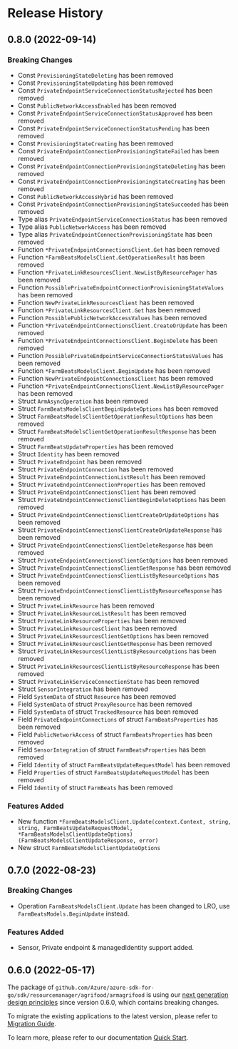 # Release History

## 0.8.0 (2022-09-14)
### Breaking Changes

- Const `ProvisioningStateDeleting` has been removed
- Const `ProvisioningStateUpdating` has been removed
- Const `PrivateEndpointServiceConnectionStatusRejected` has been removed
- Const `PublicNetworkAccessEnabled` has been removed
- Const `PrivateEndpointServiceConnectionStatusApproved` has been removed
- Const `PrivateEndpointServiceConnectionStatusPending` has been removed
- Const `ProvisioningStateCreating` has been removed
- Const `PrivateEndpointConnectionProvisioningStateFailed` has been removed
- Const `PrivateEndpointConnectionProvisioningStateDeleting` has been removed
- Const `PrivateEndpointConnectionProvisioningStateCreating` has been removed
- Const `PublicNetworkAccessHybrid` has been removed
- Const `PrivateEndpointConnectionProvisioningStateSucceeded` has been removed
- Type alias `PrivateEndpointServiceConnectionStatus` has been removed
- Type alias `PublicNetworkAccess` has been removed
- Type alias `PrivateEndpointConnectionProvisioningState` has been removed
- Function `*PrivateEndpointConnectionsClient.Get` has been removed
- Function `*FarmBeatsModelsClient.GetOperationResult` has been removed
- Function `*PrivateLinkResourcesClient.NewListByResourcePager` has been removed
- Function `PossiblePrivateEndpointConnectionProvisioningStateValues` has been removed
- Function `NewPrivateLinkResourcesClient` has been removed
- Function `*PrivateLinkResourcesClient.Get` has been removed
- Function `PossiblePublicNetworkAccessValues` has been removed
- Function `*PrivateEndpointConnectionsClient.CreateOrUpdate` has been removed
- Function `*PrivateEndpointConnectionsClient.BeginDelete` has been removed
- Function `PossiblePrivateEndpointServiceConnectionStatusValues` has been removed
- Function `*FarmBeatsModelsClient.BeginUpdate` has been removed
- Function `NewPrivateEndpointConnectionsClient` has been removed
- Function `*PrivateEndpointConnectionsClient.NewListByResourcePager` has been removed
- Struct `ArmAsyncOperation` has been removed
- Struct `FarmBeatsModelsClientBeginUpdateOptions` has been removed
- Struct `FarmBeatsModelsClientGetOperationResultOptions` has been removed
- Struct `FarmBeatsModelsClientGetOperationResultResponse` has been removed
- Struct `FarmBeatsUpdateProperties` has been removed
- Struct `Identity` has been removed
- Struct `PrivateEndpoint` has been removed
- Struct `PrivateEndpointConnection` has been removed
- Struct `PrivateEndpointConnectionListResult` has been removed
- Struct `PrivateEndpointConnectionProperties` has been removed
- Struct `PrivateEndpointConnectionsClient` has been removed
- Struct `PrivateEndpointConnectionsClientBeginDeleteOptions` has been removed
- Struct `PrivateEndpointConnectionsClientCreateOrUpdateOptions` has been removed
- Struct `PrivateEndpointConnectionsClientCreateOrUpdateResponse` has been removed
- Struct `PrivateEndpointConnectionsClientDeleteResponse` has been removed
- Struct `PrivateEndpointConnectionsClientGetOptions` has been removed
- Struct `PrivateEndpointConnectionsClientGetResponse` has been removed
- Struct `PrivateEndpointConnectionsClientListByResourceOptions` has been removed
- Struct `PrivateEndpointConnectionsClientListByResourceResponse` has been removed
- Struct `PrivateLinkResource` has been removed
- Struct `PrivateLinkResourceListResult` has been removed
- Struct `PrivateLinkResourceProperties` has been removed
- Struct `PrivateLinkResourcesClient` has been removed
- Struct `PrivateLinkResourcesClientGetOptions` has been removed
- Struct `PrivateLinkResourcesClientGetResponse` has been removed
- Struct `PrivateLinkResourcesClientListByResourceOptions` has been removed
- Struct `PrivateLinkResourcesClientListByResourceResponse` has been removed
- Struct `PrivateLinkServiceConnectionState` has been removed
- Struct `SensorIntegration` has been removed
- Field `SystemData` of struct `Resource` has been removed
- Field `SystemData` of struct `ProxyResource` has been removed
- Field `SystemData` of struct `TrackedResource` has been removed
- Field `PrivateEndpointConnections` of struct `FarmBeatsProperties` has been removed
- Field `PublicNetworkAccess` of struct `FarmBeatsProperties` has been removed
- Field `SensorIntegration` of struct `FarmBeatsProperties` has been removed
- Field `Identity` of struct `FarmBeatsUpdateRequestModel` has been removed
- Field `Properties` of struct `FarmBeatsUpdateRequestModel` has been removed
- Field `Identity` of struct `FarmBeats` has been removed

### Features Added

- New function `*FarmBeatsModelsClient.Update(context.Context, string, string, FarmBeatsUpdateRequestModel, *FarmBeatsModelsClientUpdateOptions) (FarmBeatsModelsClientUpdateResponse, error)`
- New struct `FarmBeatsModelsClientUpdateOptions`


## 0.7.0 (2022-08-23)
### Breaking Changes

- Operation `FarmBeatsModelsClient.Update` has been changed to LRO, use `FarmBeatsModels.BeginUpdate` instead.

### Features Added

- Sensor, Private endpoint & managedIdentity support added.

## 0.6.0 (2022-05-17)

The package of `github.com/Azure/azure-sdk-for-go/sdk/resourcemanager/agrifood/armagrifood` is using our [next generation design principles](https://azure.github.io/azure-sdk/general_introduction.html) since version 0.6.0, which contains breaking changes.

To migrate the existing applications to the latest version, please refer to [Migration Guide](https://aka.ms/azsdk/go/mgmt/migration).

To learn more, please refer to our documentation [Quick Start](https://aka.ms/azsdk/go/mgmt).
